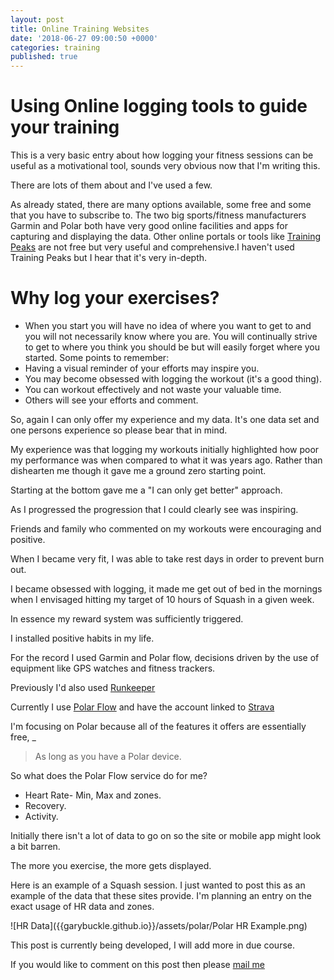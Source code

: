 ```yaml
---
layout: post
title: Online Training Websites
date: '2018-06-27 09:00:50 +0000'
categories: training
published: true
---
```


# Using Online logging tools to guide your training


This is a very basic entry about how logging your fitness sessions can be useful as a motivational tool, sounds very obvious now that I'm writing this.

There are lots of them about and I've used a few.

As already stated, there are many options available, some free and some that you have to subscribe to.
The two big sports/fitness manufacturers Garmin and Polar both have very good online facilities and apps for capturing and displaying the data.
Other online portals or tools like [Training Peaks](www.trainingpeaks.com) are not free but very useful and comprehensive.I haven't used Training Peaks but I hear that it's very in-depth.


# Why log your exercises?

- When you start you will have no idea of where you want to get to and you will not necessarily know where you are. 
You will continually strive to get to where you think you should be but will easily forget where you started.
Some points to remember:
- Having a visual reminder of your efforts may inspire you.
- You may become obsessed with logging the workout (it's a good thing). 
- You can workout effectively and not waste your valuable time.
- Others will see your efforts and comment.

So, again I can only offer my experience and my data. It's one data set and one persons experience so please bear that in mind.

My experience was that logging my workouts initially highlighted how poor my performance was when compared to what it was years ago. Rather than dishearten me though it gave me a ground zero starting point. 

Starting at the bottom gave me a  "I can only get better" approach.

As I progressed the progression that I could clearly see was inspiring.

Friends and family who commented on my workouts were encouraging and positive.

When I became very fit, I was able to take rest days in order to prevent burn out.

I became obsessed with logging, it made me get out of bed in the mornings when I envisaged hitting my target of 10 hours of Squash in a given week.

In essence my reward system was sufficiently triggered.

I installed positive habits in my life.


For the record I used Garmin and Polar flow, decisions driven by the use of equipment like GPS watches and fitness trackers.

Previously I'd also used [Runkeeper](www.runkeeper.com)

Currently I use [Polar Flow](www.) and have the account linked to [Strava](https://www.strava.com/)

I'm focusing on Polar because all of the features it offers are essentially free,
_
> As long as you have a Polar device.

So what does the Polar Flow service do for me?

- Heart Rate- Min, Max and zones.
- Recovery.
- Activity.

Initially there isn't a lot of data to go on so the site or mobile app might look a bit barren.




The more you exercise, the more gets displayed.

Here is an example of a Squash session. I just wanted to post this as an example of the data that these sites provide. I'm planning an entry on the exact usage of HR data and zones.



![HR Data]({{garybuckle.github.io}}/assets/polar/Polar HR Example.png)

This post is currently being developed, I will add more in due course.



If you would like to comment on this post then please [mail me](mailto:iambuckle@mac.com)

